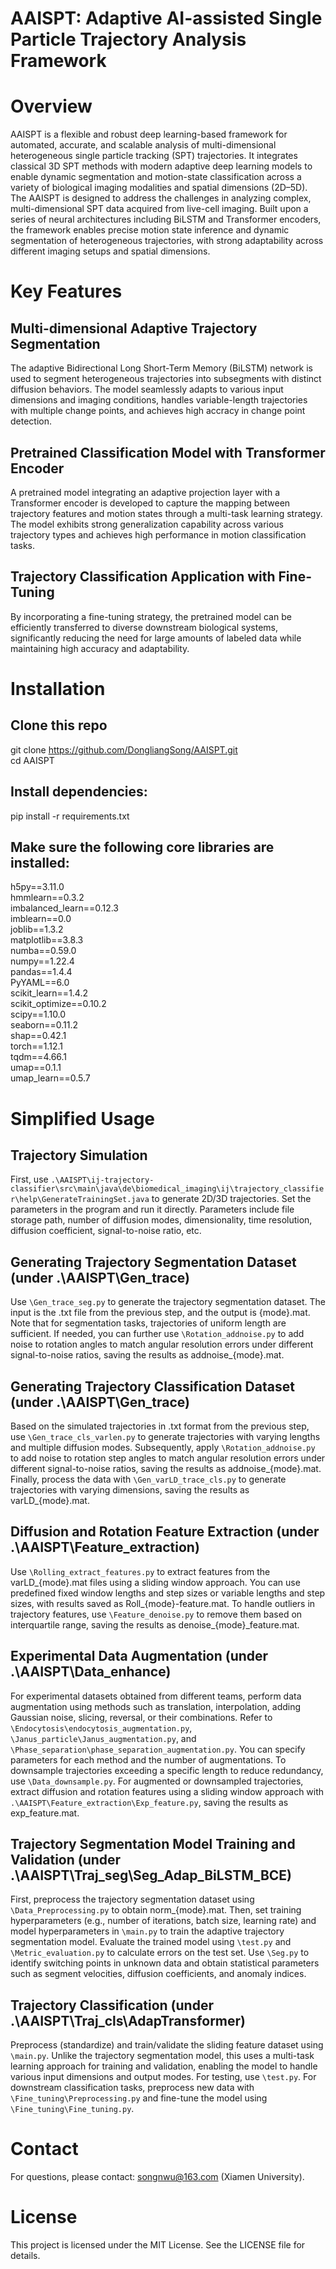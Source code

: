 # AAISPT: Adaptive AI-assisted Single Particle Trajectory Analysis Framework
# Overview
AAISPT is a flexible and robust deep learning-based framework for automated, accurate, and scalable analysis of multi-dimensional heterogeneous single particle tracking (SPT) trajectories. It integrates classical 3D SPT methods with modern adaptive deep learning models to enable dynamic segmentation and motion-state classification across a variety of biological imaging modalities and spatial dimensions (2D–5D). The AAISPT is designed to address the challenges in analyzing complex, multi-dimensional SPT data acquired from live-cell imaging. Built upon a series of neural architectures including BiLSTM and Transformer encoders, the framework enables precise motion state inference and dynamic segmentation of heterogeneous trajectories, with strong adaptability across different imaging setups and spatial dimensions.


# Key Features
## **Multi-dimensional Adaptive Trajectory Segmentation**  
The adaptive Bidirectional Long Short-Term Memory (BiLSTM) network is used to segment heterogeneous trajectories into subsegments with distinct diffusion behaviors. The model seamlessly adapts to various input dimensions and imaging conditions, handles variable-length trajectories with multiple change points, and achieves high accracy in change point detection.

## **Pretrained Classification Model with Transformer Encoder**  
A pretrained model integrating an adaptive projection layer with a Transformer encoder is developed to capture the mapping between trajectory features and motion states through a multi-task learning strategy. The model exhibits strong generalization capability across various trajectory types and achieves high performance in motion classification tasks.

## **Trajectory Classification Application with Fine-Tuning**  
By incorporating a fine-tuning strategy, the pretrained model can be efficiently transferred to diverse downstream biological systems, significantly reducing the need for large amounts of labeled data while maintaining high accuracy and adaptability.

# Installation  
## Clone this repo
git clone https://github.com/DongliangSong/AAISPT.git  
cd AAISPT  

## Install dependencies:  
pip install -r requirements.txt   

## Make sure the following core libraries are installed:  
h5py==3.11.0  
hmmlearn==0.3.2  
imbalanced_learn==0.12.3  
imblearn==0.0  
joblib==1.3.2  
matplotlib==3.8.3  
numba==0.59.0   
numpy==1.22.4   
pandas==1.4.4  
PyYAML==6.0  
scikit_learn==1.4.2  
scikit_optimize==0.10.2  
scipy==1.10.0  
seaborn==0.11.2  
shap==0.42.1  
torch==1.12.1  
tqdm==4.66.1  
umap==0.1.1  
umap_learn==0.5.7  

# Simplified Usage  
## Trajectory Simulation  
First, use `.\AAISPT\ij-trajectory-classifier\src\main\java\de\biomedical_imaging\ij\trajectory_classifier\help\GenerateTrainingSet.java` to generate 2D/3D trajectories. Set the parameters in the program and run it directly. Parameters include file storage path, number of diffusion modes, dimensionality, time resolution, diffusion coefficient, signal-to-noise ratio, etc.  

## Generating Trajectory Segmentation Dataset (under .\AAISPT\Gen_trace) 
Use `\Gen_trace_seg.py` to generate the trajectory segmentation dataset. The input is the .txt file from the previous step, and the output is {mode}.mat. Note that for segmentation tasks, trajectories of uniform length are sufficient. If needed, you can further use `\Rotation_addnoise.py` to add noise to rotation angles to match angular resolution errors under different signal-to-noise ratios, saving the results as addnoise_{mode}.mat.  

## Generating Trajectory Classification Dataset (under .\AAISPT\Gen_trace) 
Based on the simulated trajectories in .txt format from the previous step, use `\Gen_trace_cls_varlen.py` to generate trajectories with varying lengths and multiple diffusion modes. Subsequently, apply `\Rotation_addnoise.py` to add noise to rotation step angles to match angular resolution errors under different signal-to-noise ratios, saving the results as addnoise_{mode}.mat. Finally, process the data with `\Gen_varLD_trace_cls.py` to generate trajectories with varying dimensions, saving the results as varLD_{mode}.mat.  

## Diffusion and Rotation Feature Extraction (under .\AAISPT\Feature_extraction) 
Use `\Rolling_extract_features.py` to extract features from the varLD_{mode}.mat files using a sliding window approach. You can use predefined fixed window lengths and step sizes or variable lengths and step sizes, with results saved as Roll_{mode}-feature.mat. To handle outliers in trajectory features, use `\Feature_denoise.py` to remove them based on interquartile range, saving the results as denoise_{mode}_feature.mat.   

## Experimental Data Augmentation (under .\AAISPT\Data_enhance) 
For experimental datasets obtained from different teams, perform data augmentation using methods such as translation, interpolation, adding Gaussian noise, slicing, reversal, or their combinations. Refer to ` \Endocytosis\endocytosis_augmentation.py`, `\Janus_particle\Janus_augmentation.py`, and ` \Phase_separation\phase_separation_augmentation.py`. You can specify parameters for each method and the number of augmentations. To downsample trajectories exceeding a specific length to reduce redundancy, use `\Data_downsample.py`. For augmented or downsampled trajectories, extract diffusion and rotation features using a sliding window approach with `.\AAISPT\Feature_extraction\Exp_feature.py`, saving the results as exp_feature.mat.  

## Trajectory Segmentation Model Training and Validation (under .\AAISPT\Traj_seg\Seg_Adap_BiLSTM_BCE)  
First, preprocess the trajectory segmentation dataset using `\Data_Preprocessing.py` to obtain norm_{mode}.mat. Then, set training hyperparameters (e.g., number of iterations, batch size, learning rate) and model hyperparameters in `\main.py` to train the adaptive trajectory segmentation model. Evaluate the trained model using `\test.py` and `\Metric_evaluation.py` to calculate errors on the test set. Use `\Seg.py` to identify switching points in unknown data and obtain statistical parameters such as segment velocities, diffusion coefficients, and anomaly indices.  

## Trajectory Classification (under .\AAISPT\Traj_cls\AdapTransformer)  
Preprocess (standardize) and train/validate the sliding feature dataset using `\main.py`. Unlike the trajectory segmentation model, this uses a multi-task learning approach for training and validation, enabling the model to handle various input dimensions and output modes. For testing, use `\test.py`. For downstream classification tasks, preprocess new data with `\Fine_tuning\Preprocessing.py` and fine-tune the model using `\Fine_tuning\Fine_tuning.py`.  

# Contact   
For questions, please contact: songnwu@163.com (Xiamen University). 

# License   
This project is licensed under the MIT License. See the LICENSE file for details.

